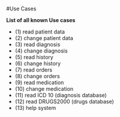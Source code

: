 #Use Cases

**List of all known Use cases**

- (1) read patient data
- (2) change patient data
- (3) read diagnosis
- (4) change diagnosis
- (5) read history
- (6) change history
- (7) read orders
- (8) change orders
- (9) read medication
- (10) change medication
- (11) read ICD 10 (diagnosis database)
- (12) read DRUGS2000 (drugs database)
- (13) help system